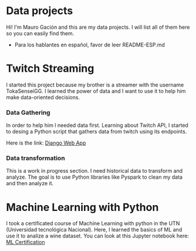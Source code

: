 # Data projects
Hi! I'm Mauro Gación and this are my data projects. I will list all of them here so you can easily find them.

* Para los hablantes en español, favor de leer README-ESP.md

# Twitch Streaming
I started this project because my brother is a streamer with the username TokaSenseiGG.
I learned the power of data and I want to use it to help him make data-oriented decisions.

### Data Gathering
In order to help him I needed data first. Learning about Twitch API, I started to desing a Python script that gathers data from twitch using its endpoints. 

Here is the link: [Django Web App](https://github.com/MGKuro/Django_Web)

### Data transformation
This is a work in progress section. I need historical data to transform and analyze. The goal is to use Python libraries like Pyspark to clean my data and then analyze it.

# Machine Learning with Python
I took a certificated course of Machine Learning with python in the UTN (Universidad tecnológica Nacional). Here, I learned the basics of ML and use it to analize a wine dataset.
You can look at this Jupyter notebook here: [ML Certification](https://github.com/MGKuro/ML-Cap)
